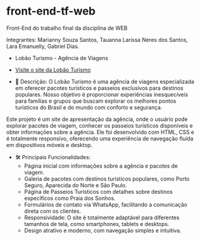 # front-end-tf-web
Front-End do trabalho final da disciplina de WEB

Integrantes:
Marianny Souza Santos,
Tauanna Larissa Neres dos Santos,
Lara Emanuelly,
Gabriel Dias.

- Lobão Turismo - Agência de Viagens

- [Visite o site da Lobão Turismo](https://front-end-tf-web-tau.vercel.app/)

- 📌 Descrição:
O Lobão Turismo é uma agência de viagens especializada em oferecer pacotes turísticos e passeios exclusivos para destinos populares. Nosso objetivo é proporcionar experiências inesquecíveis para famílias e grupos que buscam explorar os melhores pontos turísticos do Brasil e do mundo com conforto e segurança.

Este projeto é um site de apresentação da agência, onde o usuário pode explorar pacotes de viagem, conhecer os passeios turísticos disponíveis e obter informações sobre a agência. Ele foi desenvolvido com HTML, CSS e é totalmente responsivo, oferecendo uma experiência de navegação fluída em dispositivos móveis e desktop.

- 🛠️ Principais Funcionalidades:
  - Página inicial com informações sobre a agência e pacotes de viagem.
  - Galeria de pacotes com destinos turísticos populares, como Porto Seguro, Aparecida do Norte e São Paulo.
  - Página de Passeios Turísticos com detalhes sobre destinos específicos como Praia dos Sonhos.
  - Formulários de contato via WhatsApp, facilitando a comunicação direta com os clientes.
  - Responsividade: O site é totalmente adaptável para diferentes tamanhos de tela, como smartphones, tablets e desktops.
  - Design atrativo e moderno, com navegação simples e intuitiva.